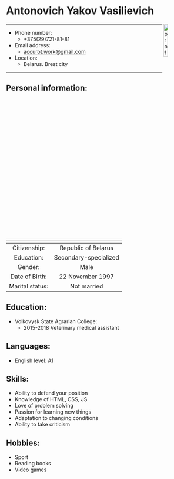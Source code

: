 # Antonovich Yakov Vasilievich
<image src='img/profil.jpg' width='15%' align='right' alt='profil photo'>

---

* Phone number:
  * +375(29)721-81-81
* Email address:
  * accurot.work@gmail.com
* Location:
  * Belarus. Brest city


---

## Personal information:
| <!-- -->       | <!-- -->           |
|:--------------:|:------------------:|
| Citizenship:   | Republic of Belarus |
| Education:     |Secondary-specialized|
| Gender:        | Male                |
| Date of Birth: | 22 November 1997    |
| Marital status:| Not married         |


## Education:
* Volkovysk State Agrarian College:
  * 2015-2018 Veterinary medical assistant

## Languages:

* English level: A1  

## Skills: 
* Ability to defend your position
* Knowledge of HTML, CSS, JS
* Love of problem solving
* Passion for learning new things
* Adaptation to changing conditions
* Ability to take criticism

## Hobbies:
* Sport
* Reading books
* Video games